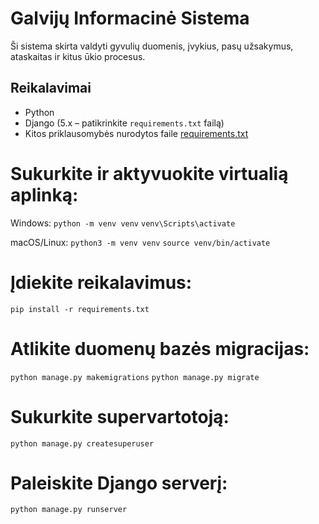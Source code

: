 # Galvijų Informacinė Sistema

Ši sistema skirta valdyti gyvulių duomenis, įvykius, pasų užsakymus, ataskaitas ir kitus ūkio procesus.

## Reikalavimai

- Python  
- Django (5.x – patikrinkite `requirements.txt` failą)  
- Kitos priklausomybės nurodytos faile [requirements.txt](requirements.txt)

# Sukurkite ir aktyvuokite virtualią aplinką:

Windows:
`python -m venv venv`
`venv\Scripts\activate`

macOS/Linux:
`python3 -m venv venv`
`source venv/bin/activate`

# Įdiekite reikalavimus:
`pip install -r requirements.txt`

# Atlikite duomenų bazės migracijas:
`python manage.py makemigrations`
`python manage.py migrate`

# Sukurkite supervartotoją:
`python manage.py createsuperuser`

# Paleiskite Django serverį:
`python manage.py runserver`


